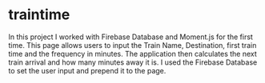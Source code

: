 # traintime

In this project I worked with Firebase Database and Moment.js for the first time. 
This page allows users to input the Train Name, Destination, first train time and the frequency in minutes. The application then calculates the next train arrival and how many minutes away it is. 
I used the Firebase Database to set the user input and prepend it to the page. 